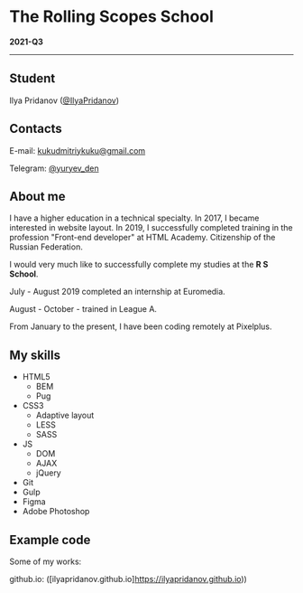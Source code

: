# The Rolling Scopes School

**2021-Q3**

---

## Student
Ilya Pridanov ([@IlyaPridanov](https://github.com/IlyaPridanov))

## Contacts
E-mail: [kukudmitriykuku@gmail.com](mailto:kukudmitriykuku@gmail.com)

Telegram: [@yuryev_den](https://t.me/yuryev_den)

## About me
I have a higher education in a technical specialty. In 2017, I became interested in website layout. In 2019, I successfully completed training in the profession "Front-end developer" at HTML Academy. Citizenship of the Russian Federation.

I would very much like to successfully complete my studies at the **R S School**.

July - August 2019 completed an internship at Euromedia.

August - October - trained in League A.

From January to the present, I have been coding remotely at Pixelplus.

## My skills
* HTML5
  * BEM
  * Pug
* CSS3
  * Adaptive layout
  * LESS
  * SASS
* JS
  * DOM
  * AJAX
  * jQuery
* Git
* Gulp
* Figma
* Adobe Photoshop

## Example code
Some of my works:

github.io: ([ilyapridanov.github.io]https://ilyapridanov.github.io))
